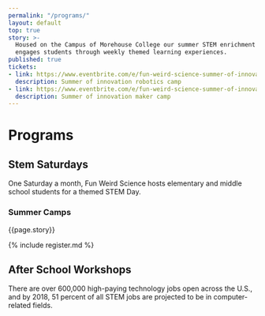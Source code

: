 ```yaml
---
permalink: "/programs/"
layout: default
top: true
story: >-
  Housed on the Campus of Morehouse College our summer STEM enrichment camp
  engages students through weekly themed learning experiences.
published: true
tickets:
- link: https://www.eventbrite.com/e/fun-weird-science-summer-of-innovation-robotics-camp-tickets-34178810743
  description: Summer of innovation robotics camp
- link: https://www.eventbrite.com/e/fun-weird-science-summer-of-innovation-maker-camp-tickets-34030108972?aff=erelpanelorg
  description: Summer of innovation maker camp
---
```


<div class = 'fulls workshops'>
  <div class = 'flex-in overlay'>
    <div class = 'tripple'>
      <h1>Programs</h1>
    </div>
  </div>
</div>
<div class = 'bright flex-in'>
  <div class = 'child tripple'>
    <h2><span id = 'stemsaturdays'>Stem Saturdays</span></h2>
    <p class = 'center'>One Saturday a month, Fun Weird Science hosts elementary and middle school students for a themed STEM Day.</p>
  </div>
</div>
<div class = 'dull flex-in'>
  <div class = 'child tripple'>
    <h3 id = 'camps'>Summer Camps</h3>
    <p>{{page.story}}</p>
    {% include register.md %}
  </div>
</div>
<div class = 'bright flex-in'>
  <div class = 'tripple'>
    <h2 id = 'after'>After School Workshops</h2>
    <p></p>
  </div>
  <div class = 'banner'>
    <p>There are over 600,000 high-paying technology jobs open across the U.S., and by 2018, 51 percent of all STEM jobs are projected to be in computer-related fields.</p>
  </div>
</div>
